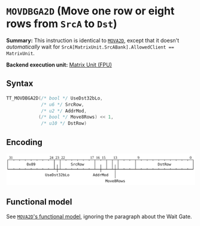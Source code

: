 # `MOVDBGA2D` (Move one row or eight rows from `SrcA` to `Dst`)

**Summary:** This instruction is identical to [`MOVA2D`](MOVA2D.md), except that it doesn't _automatically_ wait for `SrcA[MatrixUnit.SrcABank].AllowedClient == MatrixUnit`.

**Backend execution unit:** [Matrix Unit (FPU)](MatrixUnit.md)

## Syntax

```c
TT_MOVDBGA2D(/* bool */ UseDst32bLo,
             /* u6 */ SrcRow,
             /* u2 */ AddrMod,
            (/* bool */ Move8Rows) << 1,
             /* u10 */ DstRow)
```

## Encoding

![](../../../Diagrams/Out/Bits32_MOVDBGA2D.svg)

## Functional model

See [`MOVA2D`'s functional model](MOVA2D.md#functional-model), ignoring the paragraph about the Wait Gate.
